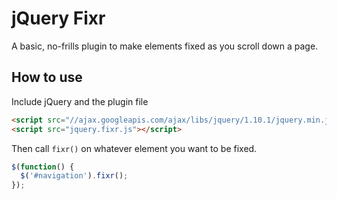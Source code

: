 jQuery Fixr
===========

A basic, no-frills plugin to make elements fixed as you scroll down a page.

## How to use
Include jQuery and the plugin file
```html
<script src="//ajax.googleapis.com/ajax/libs/jquery/1.10.1/jquery.min.js"></script>
<script src="jquery.fixr.js"></script>
```

Then call `fixr()` on whatever element you want to be fixed.
```javascript
$(function() {
  $('#navigation').fixr();
});
```
